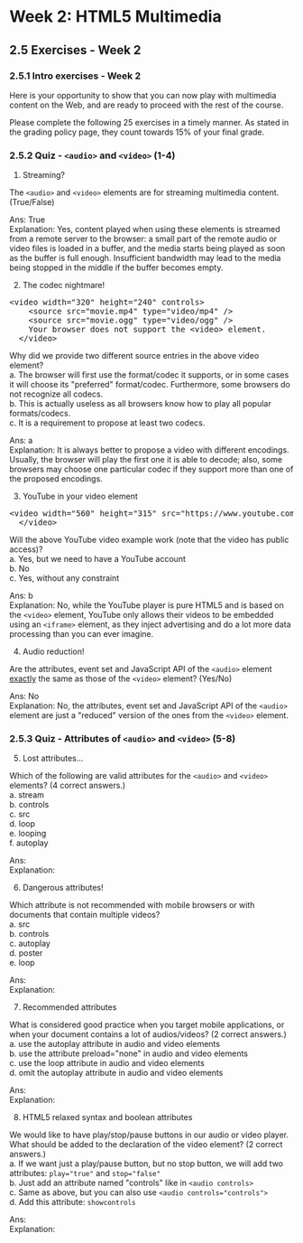 # Week 2: HTML5 Multimedia


## 2.5 Exercises - Week 2


### 2.5.1 Intro exercises - Week 2


Here is your opportunity to show that you can now play with multimedia content on the Web, and are ready to proceed with the rest of the course.

Please complete the following 25 exercises in a timely manner. As stated in the grading policy page, they count towards 15% of your final grade.


### 2.5.2 Quiz - `<audio>` and `<video>` (1-4)

1. Streaming?

  The `<audio>` and `<video>` elements are for streaming multimedia content. (True/False)

  Ans: True<br/>
  Explanation: Yes, content played when using these elements is streamed from a remote server to the browser: a small part of the remote audio or video files is loaded in a buffer, and the media starts being played as soon as the buffer is full enough. Insufficient bandwidth may lead to the media being stopped in the middle if the buffer becomes empty.


2. The codec nightmare!

  <pre>&lt;video width="320" height="240" controls&gt;
    &lt;source src="movie.mp4" type="video/mp4" /&gt;
    &lt;source src="movie.ogg" type="video/ogg" /&gt;
    Your browser does not support the &lt;video&gt; element.
  &lt;/video&gt;</pre>

  Why did we provide two different source entries in the above video element?<br/>
  a. The browser will first use the format/codec it supports, or in some cases it will choose its "preferred" format/codec. Furthermore, some browsers do not recognize all codecs.<br/>
  b. This is actually useless as all browsers know how to play all popular formats/codecs.<br/>
  c. It is a requirement to propose at least two codecs.<br/>

  Ans: a<br/>
  Explanation: It is always better to propose a video with different encodings. Usually, the browser will play the first one it is able to decode; also, some browsers may choose one particular codec if they support more than one of the proposed encodings.
  

3. YouTube in your video element

  <pre>&lt;video width="560" height="315" src="https://www.youtube.com/embed/ZH1XOsv8Oyo"&gt;
  &lt;/video&gt;</pre>

  Will the above YouTube video example work (note that the video has public access)?<br/>
  a. Yes, but we need to have a YouTube account<br/>
  b. No<br/>
  c. Yes, without any constraint<br/>
  
  Ans: b<br/>
  Explanation: No, while the YouTube player is pure HTML5 and is based on the `<video>` element, YouTube only allows their videos to be embedded using an `<iframe>` element, as they inject advertising and do a lot more data processing than you can ever imagine.


4. Audio reduction!

  Are the attributes, event set and JavaScript API of the `<audio>` element <u>exactly</u> the same as those of the `<video>` element? (Yes/No)

  Ans: No<br/>
  Explanation: No, the attributes, event set and JavaScript API of the `<audio>` element are just a "reduced" version of the ones from the `<video>` element.



### 2.5.3 Quiz - Attributes of `<audio>` and `<video>` (5-8)

5. Lost attributes...

  Which of the following are valid attributes for the `<audio>` and `<video>` elements? (4 correct answers.)<br/>
  a. stream<br/>
  b. controls<br/>
  c. src<br/>
  d. loop<br/>
  e. looping<br/>
  f. autoplay<br/>

  Ans: <br/>
  Explanation: 


6. Dangerous attributes!

  Which attribute is not recommended with mobile browsers or with documents that contain multiple videos?<br/>
  a. src<br/>
  b. controls<br/>
  c. autoplay<br/>
  d. poster<br/>
  e. loop<br/>

  Ans: <br/>
  Explanation: 


7. Recommended attributes

  What is considered good practice when you target mobile applications, or when your document contains a lot of audios/videos? (2 correct answers.)<br/>
  a. use the autoplay attribute in audio and video elements<br/>
  b. use the attribute preload="none" in audio and video elements<br/>
  c. use the loop attribute in audio and video elements<br/>
  d. omit the autoplay attribute in audio and video elements<br/>
  
  Ans: <br/>
  Explanation: 


8. HTML5 relaxed syntax and boolean attributes

  We would like to have play/stop/pause buttons in our audio or video player. What should be added to the declaration of the video element? (2 correct answers.)<br/>
  a. If we want just a play/pause button, but no stop button, we will add two attributes: `play="true"` and `stop="false"`<br/>
  b. Just add an attribute named "controls" like in `<audio controls>`<br/>
  c. Same as above, but you can also use `<audio controls="controls">`<br/>
  d. Add this attribute: `showcontrols`<br/>

  Ans: <br/>
  Explanation: 


